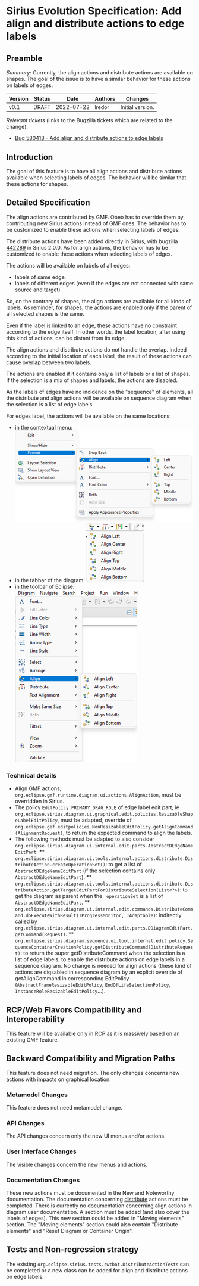 # Sirius Evolution Specification: Add align and distribute actions to edge labels

## Preamble

_Summary_: Currently, the align actions and distribute actions are available on shapes. The goal of the issue is to have a similar behavior for these actions on labels of edges.


| Version | Status | Date       | Authors   | Changes           |
|---------|--------|------------|-----------|-------------------|
|    v0.1 |  DRAFT | 2022-07-22 | lredor    | Initial version.  |

_Relevant tickets_ (links to the Bugzilla tickets which are related to the change):

* [Bug 580418 - Add align and distribute actions to edge labels](https://bugs.eclipse.org/bugs/show_bug.cgi?id=580418)

## Introduction

The goal of this feature is to have all align actions and distribute actions available when selecting labels of edges. The behavior will be similar that these actions for shapes.

## Detailed Specification

The align actions are contributed by GMF. Obeo has to override them by contributing new Sirius actions instead of GMF ones. The behavior has to be customized to enable these actions when selecting labels of edges.

The distribute actions have been added directly in Sirius, with bugzilla [442289](https://bugs.eclipse.org/bugs/show_bug.cgi?id=442289) in Sirius 2.0.0. As for align actions, the behavior has to be customized to enable these actions when selecting labels of edges.

The actions will be available on labels of all edges:
* labels of same edge,
* labels of different edges (even if the edges are not connected with same source and target).

So, on the contrary of shapes, the align actions are available for all kinds of labels. As reminder, for shapes, the actions are enabled only if the parent of all selected shapes is the same.

Even if the label is linked to an edge, these actions have no constraint according to the edge itself. In other words, the label location, after using this kind of actions, can be distant from its edge.

The align actions and distribute actions do not handle the overlap. Indeed according to the initial location of each label, the result of these actions can cause overlap between two labels.

The actions are enabled if it contains only a list of labels or a list of shapes. If the selection is a mix of shapes and labels, the actions are disabled.

As the labels of edges have no incidence on the "sequence" of elements, all the distribute and align actions will be available on sequence diagram when the selection is a list of edge labels.

For edges label, the actions will be available on the same locations:
* in the contextual menu: ![Align Contextual Menu](images/alignContextualMenu.png "Align Contextual Menu")
* in the tabbar of the diagram: ![Align Tabbar Menu](images/alignTabbarMenu.png "Align Tabbar Menu")
* in the toolbar of Eclipse: ![Align Toolbar Menu](images/alignToolbarMenu.png "Align Toolbar Menu")

### Technical details

* Align GMF actions, `org.eclipse.gmf.runtime.diagram.ui.actions.AlignAction`, must be overridden in Sirius.
* The policy `EditPolicy.PRIMARY_DRAG_ROLE` of edge label edit part, ie `org.eclipse.sirius.diagram.ui.graphical.edit.policies.ResizableShapeLabelEditPolicy`, must be adapted, override of `org.eclipse.gef.editpolicies.NonResizableEditPolicy.getAlignCommand(AlignmentRequest)`, to return the expected command to align the labels.
* The following methods must be adapted to also consider `org.eclipse.sirius.diagram.ui.internal.edit.parts.AbstractDEdgeNameEditPart`:
** `org.eclipse.sirius.diagram.ui.tools.internal.actions.distribute.DistributeAction.createOperationSet()`: to get a list of `AbstractDEdgeNameEditPart` (if the selection contains only `AbstractDEdgeNameEditPart`).
** `org.eclipse.sirius.diagram.ui.tools.internal.actions.distribute.DistributeAction.getTargetEditPartForDistributeSelection(List<?>)`: to get the diagram as parent when the `_operationSet` is a list of `AbstractDEdgeNameEditPart`.
** `org.eclipse.sirius.diagram.ui.internal.edit.commands.DistributeCommand.doExecuteWithResult(IProgressMonitor, IAdaptable)`: indirectly called by `org.eclipse.sirius.diagram.ui.internal.edit.parts.DDiagramEditPart.getCommand(Request)`.
** `org.eclipse.sirius.diagram.sequence.ui.tool.internal.edit.policy.SequenceContainerCreationPolicy.getDistributeCommand(DistributeRequest)`: to return the super getDistributeCommand when the selection is a list of edge labels, to enable the distribute actions on edge labels in a sequence diagram. No change is needed for align actions (these kind of actions are diqsabled in sequence diagram by an explicit override of getAlignCommand in corresponding EditPolicy (`AbstractFrameResizableEditPolicy`, `EndOfLifeSelectionPolicy`, `InstanceRoleResizableEditPolicy`...).

## RCP/Web Flavors Compatibility and Interoperability

This feature will be available only in RCP as it is massively based on an existing GMF feature.

## Backward Compatibility and Migration Paths

This feature does not need migration. The only changes concerns new actions with impacts on graphical location.

### Metamodel Changes

This feature does not need metamodel change.

### API Changes

The API changes concern only the new UI menus and/or actions.

### User Interface Changes

The visible changes concern the new menus and actions.

### Documentation Changes

These new actions must be documented in the New and Noteworthy documentation.
The documentation concerning [distribute](https://www.eclipse.org/sirius/doc/user/diagrams/Diagrams.html#distribute) actions must be completed.
There is currently no documentation concerning align actions in diagram user documentation. A section must be added (and also cover the labels of edges). This new section could be added in "Moving elements" section.
The "Moving elements" section could also contain "Distribute elements" and "Reset Diagram or Container Origin".

## Tests and Non-regression strategy

The existing `org.eclipse.sirius.tests.swtbot.DistributeActionTests` can be completed or a new class can be added for align and distribute actions on edge labels.

